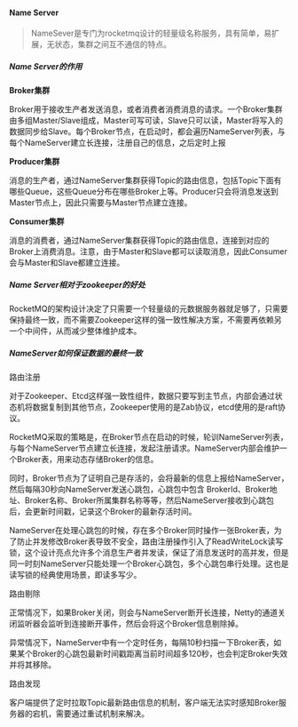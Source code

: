 #### Name Server

> NameSever是专门为rocketmq设计的轻量级名称服务，具有简单，易扩展，无状态，集群之间互不通信的特点。

##### Name Server的作用

**Broker集群**

Broker用于接收生产者发送消息，或者消费者消费消息的请求。一个Broker集群由多组Master/Slave组成，Master可写可读，Slave只可以读，Master将写入的数据同步给Slave。每个Broker节点，在启动时，都会遍历NameServer列表，与每个NameServer建立长连接，注册自己的信息，之后定时上报

**Producer集群**

消息的生产者，通过NameServer集群获得Topic的路由信息，包括Topic下面有哪些Queue，这些Queue分布在哪些Broker上等。Producer只会将消息发送到Master节点上，因此只需要与Master节点建立连接。

**Consumer集群**

消息的消费者，通过NameServer集群获得Topic的路由信息，连接到对应的Broker上消费消息。注意，由于Master和Slave都可以读取消息，因此Consumer会与Master和Slave都建立连接。



##### Name Server相对于zookeeper的好处

RocketMQ的架构设计决定了只需要一个轻量级的元数据服务器就足够了，只需要保持最终一致，而不需要Zookeeper这样的强一致性解决方案，不需要再依赖另一个中间件，从而减少整体维护成本。



##### **NameServer如何保证数据的最终一致**

路由注册

对于Zookeeper、Etcd这样强一致性组件，数据只要写到主节点，内部会通过状态机将数据复制到其他节点，Zookeeper使用的是Zab协议，etcd使用的是raft协议。

RocketMQ采取的策略是，在Broker节点在启动的时候，轮训NameServer列表，与每个NameServer节点建立长连接，发起注册请求。NameServer内部会维护一个Broker表，用来动态存储Broker的信息。

同时，Broker节点为了证明自己是存活的，会将最新的信息上报给NameServer，然后每隔30秒向NameServer发送心跳包，心跳包中包含 BrokerId、Broker地址、Broker名称、Broker所属集群名称等等，然后NameServer接收到心跳包后，会更新时间戳，记录这个Broker的最新存活时间。

NameServer在处理心跳包的时候，存在多个Broker同时操作一张Broker表，为了防止并发修改Broker表导致不安全，路由注册操作引入了ReadWriteLock读写锁，这个设计亮点允许多个消息生产者并发读，保证了消息发送时的高并发，但是同一时刻NameServer只能处理一个Broker心跳包，多个心跳包串行处理。这也是读写锁的经典使用场景，即读多写少。

路由剔除

正常情况下，如果Broker关闭，则会与NameServer断开长连接，Netty的通道关闭监听器会监听到连接断开事件，然后会将这个Broker信息剔除掉。

异常情况下，NameServer中有一个定时任务，每隔10秒扫描一下Broker表，如果某个Broker的心跳包最新时间戳距离当前时间超多120秒，也会判定Broker失效并将其移除。

路由发现

客户端提供了定时拉取Topic最新路由信息的机制，客户端无法实时感知Broker服务器的宕机，需要通过重试机制来解决。